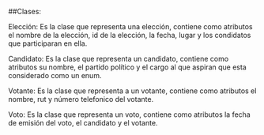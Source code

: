 ##Clases:

Elección: Es la clase que representa una elección, contiene como atributos el nombre de la elección, id de la elección, la fecha, lugar y los condidatos que participaran en ella.

Candidato: Es la clase que representa un candidato, contiene como atributos su nombre, el partido político y el cargo al que aspiran que esta considerado como un enum.

Votante: Es la clase que representa a un votante, contiene como atributos el nombre, rut y número telefonico del votante. 

Voto: Es la clase que representa un voto, contiene como atributos la fecha de emisión del voto, el candidato y el votante.

